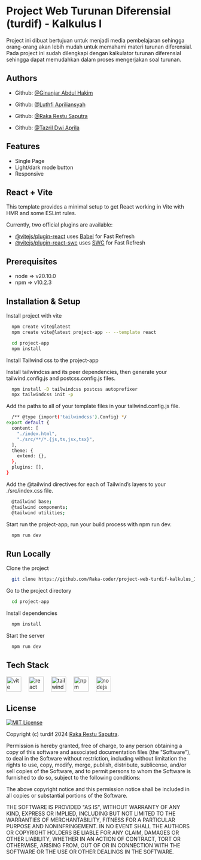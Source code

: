 
# Project Web Turunan Diferensial (turdif) - Kalkulus I

Project ini dibuat bertujuan untuk menjadi media pembelajaran sehingga orang-orang akan lebih mudah untuk memahami materi turunan diferensial. Pada project ini sudah dilengkapi dengan kalkulator turunan diferensial sehingga dapat memudahkan dalam proses mengerjakan soal turunan.


## Authors

- Github: [@Ginanjar Abdul Hakim](https://www.github.com/Maruzensky98)

- Github: [@Luthfi Apriliansyah](https://www.github.com/Luthfi778)

- Github: [@Raka Restu Saputra](https://www.github.com/Raka-coder)

- Github: [@Tazril Dwi Aprila](https://www.github.com/12345678167)

## Features

- Single Page
- Light/dark mode button
- Responsive 

## React + Vite

This template provides a minimal setup to get React working in Vite with HMR and some ESLint rules.

Currently, two official plugins are available:

- [@vitejs/plugin-react](https://github.com/vitejs/vite-plugin-react/blob/main/packages/plugin-react/README.md) uses [Babel](https://babeljs.io/) for Fast Refresh
- [@vitejs/plugin-react-swc](https://github.com/vitejs/vite-plugin-react-swc) uses [SWC](https://swc.rs/) for Fast Refresh


## Prerequisites
- node => v20.10.0
- npm  => v10.2.3

## Installation & Setup

Install project with vite

```bash
  npm create vite@latest
  npm create vite@latest project-app -- --template react

  cd project-app
  npm install
```
Install Tailwind css to the project-app

Install tailwindcss and its peer dependencies, then generate your tailwind.config.js and postcss.config.js files.
```bash
  npm install -D tailwindcss postcss autoprefixer
  npx tailwindcss init -p
```
Add the paths to all of your template files in your tailwind.config.js file.
```bash
  /** @type {import('tailwindcss').Config} */
export default {
  content: [
    "./index.html",
    "./src/**/*.{js,ts,jsx,tsx}",
  ],
  theme: {
    extend: {},
  },
  plugins: [],
}
```
Add the @tailwind directives for each of Tailwind’s layers to your ./src/index.css file.
```bash
  @tailwind base;
  @tailwind components;
  @tailwind utilities;
```
Start run the project-app, run your build process with npm run dev.
```bash
  npm run dev
```
    
## Run Locally

Clone the project

```bash
  git clone https://github.com/Raka-coder/project-web-turdif-kalkulus_I.git
```

Go to the project directory

```bash
  cd project-app
```

Install dependencies

```bash
  npm install
```

Start the server

```bash
  npm run dev
```
## Tech Stack

<div align="left">
  <img src="https://skillicons.dev/icons?i=vite" height="40" alt="vite logo"  />
  <img width="12" />
  <img src="https://cdn.jsdelivr.net/gh/devicons/devicon/icons/react/react-original.svg" height="40" alt="react logo"  />
  <img width="12" />
  <img src="https://cdn.simpleicons.org/tailwindcss/06B6D4" height="40" alt="tailwindcss logo"  />
  <img width="12" />
  <img src="https://cdn.jsdelivr.net/gh/devicons/devicon/icons/npm/npm-original-wordmark.svg" height="40" alt="npm logo"  />
  <img width="12" />
  <img src="https://cdn.simpleicons.org/nodedotjs/339933" height="40" alt="nodejs logo"  />
</div>

## License

[![MIT License](https://img.shields.io/badge/License-MIT-green.svg)](https://choosealicense.com/licenses/mit/)

Copyright (c) turdif 2024 [Raka Restu Saputra](https://www.github.com/Raka-coder).

Permission is hereby granted, free of charge, to any person obtaining a copy
of this software and associated documentation files (the "Software"), to deal
in the Software without restriction, including without limitation the rights
to use, copy, modify, merge, publish, distribute, sublicense, and/or sell
copies of the Software, and to permit persons to whom the Software is
furnished to do so, subject to the following conditions:

The above copyright notice and this permission notice shall be included in all
copies or substantial portions of the Software.

THE SOFTWARE IS PROVIDED "AS IS", WITHOUT WARRANTY OF ANY KIND, EXPRESS OR
IMPLIED, INCLUDING BUT NOT LIMITED TO THE WARRANTIES OF MERCHANTABILITY,
FITNESS FOR A PARTICULAR PURPOSE AND NONINFRINGEMENT. IN NO EVENT SHALL THE
AUTHORS OR COPYRIGHT HOLDERS BE LIABLE FOR ANY CLAIM, DAMAGES OR OTHER
LIABILITY, WHETHER IN AN ACTION OF CONTRACT, TORT OR OTHERWISE, ARISING FROM,
OUT OF OR IN CONNECTION WITH THE SOFTWARE OR THE USE OR OTHER DEALINGS IN THE
SOFTWARE.
